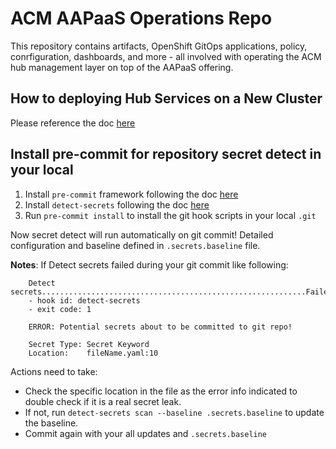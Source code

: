 # ACM AAPaaS Operations Repo

This repository contains artifacts, OpenShift GitOps applications, policy, conrfiguration, dashboards, and more - all involved with operating the ACM hub management layer on top of the AAPaaS offering.

## How to deploying Hub Services on a New Cluster
Please reference the doc [here](./cluster-bootstrap/README.md)

## Install pre-commit for repository secret detect in your local

1. Install `pre-commit` framework following the doc [here](https://pre-commit.com/#installation)
2. Install `detect-secrets` following the doc [here](https://github.com/Yelp/detect-secrets#installation)
3. Run `pre-commit install` to install the git hook scripts in your local `.git`

Now secret detect will run automatically on git commit! Detailed configuration and baseline defined in `.secrets.baseline` file.

**Notes**: If Detect secrets failed during your git commit like following: 
```
    Detect secrets...........................................................Failed
    - hook id: detect-secrets
    - exit code: 1

    ERROR: Potential secrets about to be committed to git repo!

    Secret Type: Secret Keyword
    Location:    fileName.yaml:10
```

Actions need to take:
* Check the specific location in the file as the error info indicated to double check if it is a real secret leak. 
* If not, run `detect-secrets scan --baseline .secrets.baseline` to update the baseline.
* Commit again with your all updates and `.secrets.baseline`  
